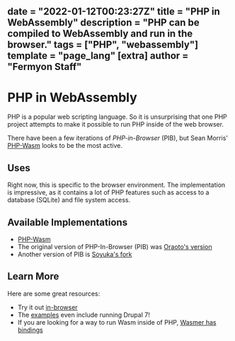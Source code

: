 date = "2022-01-12T00:23:27Z"
title = "PHP in WebAssembly"
description = "PHP can be compiled to WebAssembly and run in the browser."
tags = ["PHP", "webassembly"]
template = "page_lang"
[extra]
author = "Fermyon Staff"
---
# PHP in WebAssembly

PHP is a popular web scripting language.
So it is unsurprising that one PHP project attempts to make it possible to run PHP inside of the web browser.

There have been a few iterations of _PHP-in-Browser_ (PIB), but Sean Morris' [PHP-Wasm](https://github.com/seanmorris/php-wasm)
looks to be the most active.

## Uses

Right now, this is specific to the browser environment.
The implementation is impressive, as it contains a lot of PHP features such as
access to a database (SQLite) and file system access.

## Available Implementations

- [PHP-Wasm](https://github.com/seanmorris/php-wasm)
- The original version of PHP-In-Browser (PIB) was [Oraoto's version](https://oraoto.github.io/pib/)
- Another version of PIB is [Soyuka's fork](https://github.com/soyuka/php-wasm)


## Learn More

Here are some great resources:

- Try it out [in-browser](https://seanmorris.github.io/php-wasm/)
- The [examples](https://github.com/seanmorris/php-wasm#examples) even include running Drupal 7!
- If you are looking for a way to run Wasm inside of PHP, [Wasmer has bindings](https://github.com/wasmerio/wasmer-php)

